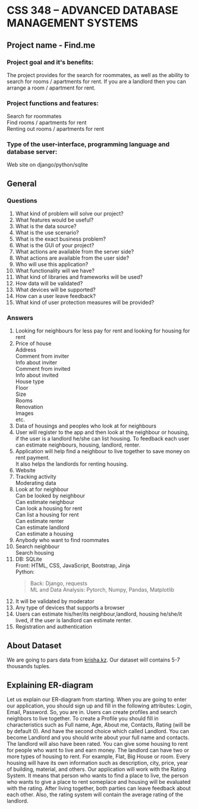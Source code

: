 # CSS 348 – ADVANCED DATABASE MANAGEMENT SYSTEMS
## Project name - Find.me

### Project goal and it's benefits:<br>
The project provides for the search for roommates, as well as the ability to search for rooms / apartments for rent. If you are a landlord then you can arrange a room / apartment for rent.


### Project functions and features:<br>
Search for roommates<br>
Find rooms / apartments for rent<br>
Renting out rooms / apartments for rent<br> 


### Type of the user-interface, programming language and database server:<br>
Web site on django/python/sqlite

## General

### Questions 
1. What kind of problem will solve our project? </br>
2. What features would be useful?</br>
3. What is the data source?</br>
4. What is the use scenario?</br>
5. What is the exact business problem?</br>
6. What is the GUI of your project? </br>
7. What actions are available from the server side? </br>
8. What actions are available from the user side?</br>
9. Who will use this application?</br>
10. What functionality will we have?</br>
11. What kind of libraries and frameworks will be used?</br>
12. How data will be validated?</br>
13. What devices will be supported?</br>
14. How can a user leave feedback?</br>
15. What kind of user protection measures will be provided?</br>
 
### Answers
1. Looking for neighbours for less pay for rent and looking for housing for rent</br>
2. Price of house</br>
   Address</br>
   Comment from inviter</br>
   Info about inviter</br>
   Comment from invited</br>
   Info about invited</br>
   House type</br>
   Floor</br>
   Size</br>
   Rooms</br>
   Renovation</br>
   Images</br>
   etc.</br>
3. Data of housings and peoples who look at for neighbours</br>
4. User will register to the app and then look at the neighbour or housing, </br> if the user is a landlord he/she can list housing. To feedback each user can estimate neighbours, housing, landlord, renter.
5. Application will help find a neighbour to live together to save money on rent payment. </br> 
   It also helps the landlords for renting housing.</br>
6. Website</br>
7. Tracking activity</br>
   Moderating data</br>
8. Look at for neighbour</br>
   Can be looked by neighbour</br>
   Can estimate neighbour</br>
   Can look a housing for rent</br>
   Can list a housing for rent</br>
   Can estimate renter</br>
   Сan estimate landlord</br>
   Can estimate a housing</br>
9. Anybody who want to find roommates </br>
10. Search neighbour</br>
    Search housing</br>
11. DB: SQLite</br>
    Front: HTML, CSS, JavaScript, Bootstrap, Jinja</br>
    Python: </br>
    >Back: Django, requests</br>
    >ML and Data Analysis: Pytorch, Numpy, Pandas, Matplotlib</br>
12. It will be validated by moderator</br>
13. Any type of devices that supports a browser</br>
14. Users can estimate his/her/its  neighbour,landlord, housing he/she/it lived, if the user is landlord can estimate renter.</br>
15. Registration and authentication</br>

## About Dataset
We are going to pars data from [krisha.kz](https://krisha.kz/arenda/). Our dataset will contains 5-7 thousands tuples.


## Explaining ER-diagram
Let us explain our ER-diagram from starting. When you are going to enter our application, you should sign up and fill in the following attributes: Login, Email, Password. So, you are in. Users can create profiles and search neighbors to live together. To create a Profile you should fill in characteristics such as Full name, Age, About me, Contacts, Rating (will be by default 0). And have the second choice which called Landlord. You can become Landlord and you should write about your full name and contacts. The landlord will also have been rated. You can give some housing to rent for people who want to live and earn money. The landlord can have two or more types of housing to rent. For example, Flat, Big House or room.  Every housing will have its own information such as description, city, price, year of building, material, and others. Our application will work with the Rating System. It means that person who wants to find a place to live, the person who wants to give a place to rent someplace and housing will be evaluated with the rating. After living together, both parties can leave feedback about each other. Also, the rating system will contain the average rating of the landlord.
